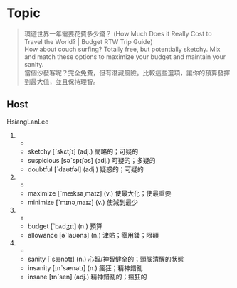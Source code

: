 # Topic

> 環遊世界一年需要花費多少錢？ (How Much Does it Really Cost to Travel the World? | Budget RTW Trip Guide)<br>
> How about couch surfing? Totally free, but potentially sketchy. Mix and match these options to maximize your budget and maintain your sanity.<br>
> 當個沙發客呢？完全免費，但有潛藏風險。比較這些選項，讓你的預算發揮到最大值，並且保持理智。<br>

## Host
HsiangLanLee

1. -
    * sketchy  [ˋskɛtʃɪ]  (adj.)  簡略的；可疑的
    * suspicious  [səˋspɪʃəs]  (adj.)  可疑的；多疑的
    * doubtful  [ˋdaʊtfəl]  (adj.)  疑惑的；可疑的

2. -
    * maximize  [ˋmæksə͵maɪz]  (v.)  使最大化；使最重要
    * minimize  [ˋmɪnə͵maɪz]  (v.)  使減到最少

3. -
    * budget  [ˋbʌdʒɪt]  (n.)  預算
    * allowance  [əˋlaʊəns]  (n.)  津貼；零用錢；限額

4. -
    * sanity  [ˋsænətɪ]  (n.)  心智/神智健全的；頭腦清醒的狀態
    * insanity  [ɪnˋsænətɪ]  (n.)  瘋狂；精神錯亂
    * insane  [ɪnˋsen]  (adj.)  精神錯亂的；瘋狂的